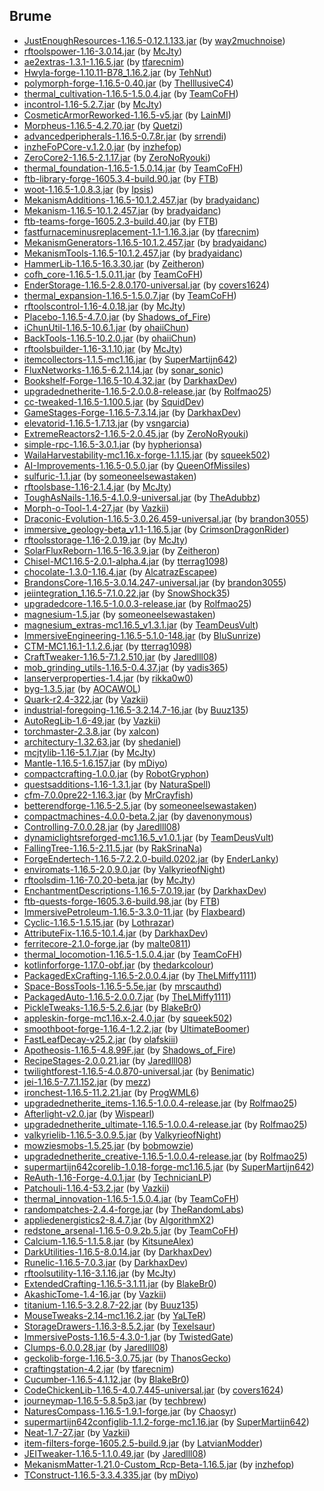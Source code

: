 ## Brume

- [JustEnoughResources-1.16.5-0.12.1.133.jar](https://www.curseforge.com/minecraft/mc-mods/just-enough-resources-jer/files/3545538) (by [way2muchnoise](https://www.curseforge.com/members/way2muchnoise/projects))
- [rftoolspower-1.16-3.0.14.jar](https://www.curseforge.com/minecraft/mc-mods/rftools-power/files/3783989) (by [McJty](https://www.curseforge.com/members/McJty/projects))
- [ae2extras-1.3.1-1.16.5.jar](https://www.curseforge.com/minecraft/mc-mods/ae2-extras/files/3457753) (by [tfarecnim](https://www.curseforge.com/members/tfarecnim/projects))
- [Hwyla-forge-1.10.11-B78_1.16.2.jar](https://www.curseforge.com/minecraft/mc-mods/hwyla/files/3033593) (by [TehNut](https://www.curseforge.com/members/TehNut/projects))
- [polymorph-forge-1.16.5-0.40.jar](https://www.curseforge.com/minecraft/mc-mods/polymorph/files/3668318) (by [TheIllusiveC4](https://www.curseforge.com/members/TheIllusiveC4/projects))
- [thermal_cultivation-1.16.5-1.5.0.4.jar](https://www.curseforge.com/minecraft/mc-mods/thermal-cultivation/files/3788891) (by [TeamCoFH](https://www.curseforge.com/members/TeamCoFH/projects))
- [incontrol-1.16-5.2.7.jar](https://www.curseforge.com/minecraft/mc-mods/in-control/files/3798761) (by [McJty](https://www.curseforge.com/members/McJty/projects))
- [CosmeticArmorReworked-1.16.5-v5.jar](https://www.curseforge.com/minecraft/mc-mods/cosmetic-armor-reworked/files/3738137) (by [LainMI](https://www.curseforge.com/members/LainMI/projects))
- [Morpheus-1.16.5-4.2.70.jar](https://www.curseforge.com/minecraft/mc-mods/morpheus/files/3215383) (by [Quetzi](https://www.curseforge.com/members/Quetzi/projects))
- [advancedperipherals-1.16.5-0.7.8r.jar](https://www.curseforge.com/minecraft/mc-mods/advanced-peripherals/files/3784458) (by [srrendi](https://www.curseforge.com/members/srrendi/projects))
- [inzheFoPCore-v.1.2.0.jar](https://www.curseforge.com/minecraft/mc-mods/inzhefop-core/files/3283949) (by [inzhefop](https://www.curseforge.com/members/inzhefop/projects))
- [ZeroCore2-1.16.5-2.1.17.jar](https://www.curseforge.com/minecraft/mc-mods/zerocore/files/3814592) (by [ZeroNoRyouki](https://www.curseforge.com/members/ZeroNoRyouki/projects))
- [thermal_foundation-1.16.5-1.5.0.14.jar](https://www.curseforge.com/minecraft/mc-mods/thermal-foundation/files/3788893) (by [TeamCoFH](https://www.curseforge.com/members/TeamCoFH/projects))
- [ftb-library-forge-1605.3.4-build.90.jar](https://www.curseforge.com/minecraft/mc-mods/ftb-library-forge/files/3553840) (by [FTB](https://www.curseforge.com/members/FTB/projects))
- [woot-1.16.5-1.0.8.3.jar](https://www.curseforge.com/minecraft/mc-mods/woot/files/3635407) (by [Ipsis](https://www.curseforge.com/members/Ipsis/projects))
- [MekanismAdditions-1.16.5-10.1.2.457.jar](https://www.curseforge.com/minecraft/mc-mods/mekanism-additions/files/3659393) (by [bradyaidanc](https://www.curseforge.com/members/bradyaidanc/projects))
- [Mekanism-1.16.5-10.1.2.457.jar](https://www.curseforge.com/minecraft/mc-mods/mekanism/files/3659389) (by [bradyaidanc](https://www.curseforge.com/members/bradyaidanc/projects))
- [ftb-teams-forge-1605.2.3-build.40.jar](https://www.curseforge.com/minecraft/mc-mods/ftb-teams-forge/files/3535953) (by [FTB](https://www.curseforge.com/members/FTB/projects))
- [fastfurnaceminusreplacement-1.1-1.16.3.jar](https://www.curseforge.com/minecraft/mc-mods/fastfurnace-minus-replacement/files/3091598) (by [tfarecnim](https://www.curseforge.com/members/tfarecnim/projects))
- [MekanismGenerators-1.16.5-10.1.2.457.jar](https://www.curseforge.com/minecraft/mc-mods/mekanism-generators/files/3659391) (by [bradyaidanc](https://www.curseforge.com/members/bradyaidanc/projects))
- [MekanismTools-1.16.5-10.1.2.457.jar](https://www.curseforge.com/minecraft/mc-mods/mekanism-tools/files/3659392) (by [bradyaidanc](https://www.curseforge.com/members/bradyaidanc/projects))
- [HammerLib-1.16.5-16.3.30.jar](https://www.curseforge.com/minecraft/mc-mods/hammer-lib/files/3668073) (by [Zeitheron](https://www.curseforge.com/members/Zeitheron/projects))
- [cofh_core-1.16.5-1.5.0.11.jar](https://www.curseforge.com/minecraft/mc-mods/cofh-core/files/3788884) (by [TeamCoFH](https://www.curseforge.com/members/TeamCoFH/projects))
- [EnderStorage-1.16.5-2.8.0.170-universal.jar](https://www.curseforge.com/minecraft/mc-mods/ender-storage-1-8/files/3737982) (by [covers1624](https://www.curseforge.com/members/covers1624/projects))
- [thermal_expansion-1.16.5-1.5.0.7.jar](https://www.curseforge.com/minecraft/mc-mods/thermal-expansion/files/3788892) (by [TeamCoFH](https://www.curseforge.com/members/TeamCoFH/projects))
- [rftoolscontrol-1.16-4.0.18.jar](https://www.curseforge.com/minecraft/mc-mods/rftools-control/files/3813661) (by [McJty](https://www.curseforge.com/members/McJty/projects))
- [Placebo-1.16.5-4.7.0.jar](https://www.curseforge.com/minecraft/mc-mods/placebo/files/3750838) (by [Shadows_of_Fire](https://www.curseforge.com/members/Shadows_of_Fire/projects))
- [iChunUtil-1.16.5-10.6.1.jar](https://www.curseforge.com/minecraft/mc-mods/ichunutil/files/3803605) (by [ohaiiChun](https://www.curseforge.com/members/ohaiiChun/projects))
- [BackTools-1.16.5-10.2.0.jar](https://www.curseforge.com/minecraft/mc-mods/back-tools/files/3802780) (by [ohaiiChun](https://www.curseforge.com/members/ohaiiChun/projects))
- [rftoolsbuilder-1.16-3.1.10.jar](https://www.curseforge.com/minecraft/mc-mods/rftools-builder/files/3813659) (by [McJty](https://www.curseforge.com/members/McJty/projects))
- [itemcollectors-1.1.5-mc1.16.jar](https://www.curseforge.com/minecraft/mc-mods/item-collectors/files/3759819) (by [SuperMartijn642](https://www.curseforge.com/members/SuperMartijn642/projects))
- [FluxNetworks-1.16.5-6.2.1.14.jar](https://www.curseforge.com/minecraft/mc-mods/flux-networks/files/3603093) (by [sonar_sonic](https://www.curseforge.com/members/sonar_sonic/projects))
- [Bookshelf-Forge-1.16.5-10.4.32.jar](https://www.curseforge.com/minecraft/mc-mods/bookshelf/files/3732239) (by [DarkhaxDev](https://www.curseforge.com/members/DarkhaxDev/projects))
- [upgradednetherite-1.16.5-2.0.0.8-release.jar](https://www.curseforge.com/minecraft/mc-mods/upgraded-netherite/files/3657070) (by [Rolfmao25](https://www.curseforge.com/members/Rolfmao25/projects))
- [cc-tweaked-1.16.5-1.100.5.jar](https://www.curseforge.com/minecraft/mc-mods/cc-tweaked/files/3770722) (by [SquidDev](https://www.curseforge.com/members/SquidDev/projects))
- [GameStages-Forge-1.16.5-7.3.14.jar](https://www.curseforge.com/minecraft/mc-mods/game-stages/files/3773528) (by [DarkhaxDev](https://www.curseforge.com/members/DarkhaxDev/projects))
- [elevatorid-1.16.5-1.7.13.jar](https://www.curseforge.com/minecraft/mc-mods/openblocks-elevator/files/3238352) (by [vsngarcia](https://www.curseforge.com/members/vsngarcia/projects))
- [ExtremeReactors2-1.16.5-2.0.45.jar](https://www.curseforge.com/minecraft/mc-mods/extreme-reactors/files/3823080) (by [ZeroNoRyouki](https://www.curseforge.com/members/ZeroNoRyouki/projects))
- [simple-rpc-1.16.5-3.0.1.jar](https://www.curseforge.com/minecraft/mc-mods/simple-discord-rpc/files/3785417) (by [hypherionsa](https://www.curseforge.com/members/hypherionsa/projects))
- [WailaHarvestability-mc1.16.x-forge-1.1.15.jar](https://www.curseforge.com/minecraft/mc-mods/waila-harvestability/files/3289488) (by [squeek502](https://www.curseforge.com/members/squeek502/projects))
- [AI-Improvements-1.16.5-0.5.0.jar](https://www.curseforge.com/minecraft/mc-mods/ai-improvements/files/3798940) (by [QueenOfMissiles](https://www.curseforge.com/members/QueenOfMissiles/projects))
- [sulfuric-1.1.jar](https://www.curseforge.com/minecraft/mc-mods/phosphor-reforged/files/3496027) (by [someoneelsewastaken](https://www.curseforge.com/members/someoneelsewastaken/projects))
- [rftoolsbase-1.16-2.1.4.jar](https://www.curseforge.com/minecraft/mc-mods/rftools-base/files/3813654) (by [McJty](https://www.curseforge.com/members/McJty/projects))
- [ToughAsNails-1.16.5-4.1.0.9-universal.jar](https://www.curseforge.com/minecraft/mc-mods/tough-as-nails/files/3430873) (by [TheAdubbz](https://www.curseforge.com/members/TheAdubbz/projects))
- [Morph-o-Tool-1.4-27.jar](https://www.curseforge.com/minecraft/mc-mods/morph-o-tool/files/3190374) (by [Vazkii](https://www.curseforge.com/members/Vazkii/projects))
- [Draconic-Evolution-1.16.5-3.0.26.459-universal.jar](https://www.curseforge.com/minecraft/mc-mods/draconic-evolution/files/3812964) (by [brandon3055](https://www.curseforge.com/members/brandon3055/projects))
- [immersive_geology-beta_v1.1-1.16.5.jar](https://www.curseforge.com/minecraft/mc-mods/immersive-geology/files/3655622) (by [CrimsonDragonRider](https://www.curseforge.com/members/CrimsonDragonRider/projects))
- [rftoolsstorage-1.16-2.0.19.jar](https://www.curseforge.com/minecraft/mc-mods/rftools-storage/files/3771411) (by [McJty](https://www.curseforge.com/members/McJty/projects))
- [SolarFluxReborn-1.16.5-16.3.9.jar](https://www.curseforge.com/minecraft/mc-mods/solar-flux-reborn/files/3487349) (by [Zeitheron](https://www.curseforge.com/members/Zeitheron/projects))
- [Chisel-MC1.16.5-2.0.1-alpha.4.jar](https://www.curseforge.com/minecraft/mc-mods/chisel/files/3376782) (by [tterrag1098](https://www.curseforge.com/members/tterrag1098/projects))
- [chocolate-1.3.0-1.16.4.jar](https://www.curseforge.com/minecraft/mc-mods/chocolate-fix/files/3166929) (by [AlcatrazEscapee](https://www.curseforge.com/members/AlcatrazEscapee/projects))
- [BrandonsCore-1.16.5-3.0.14.247-universal.jar](https://www.curseforge.com/minecraft/mc-mods/brandons-core/files/3775813) (by [brandon3055](https://www.curseforge.com/members/brandon3055/projects))
- [jeiintegration_1.16.5-7.1.0.22.jar](https://www.curseforge.com/minecraft/mc-mods/jei-integration/files/3808959) (by [SnowShock35](https://www.curseforge.com/members/SnowShock35/projects))
- [upgradedcore-1.16.5-1.0.0.3-release.jar](https://www.curseforge.com/minecraft/mc-mods/upgraded-core/files/3622769) (by [Rolfmao25](https://www.curseforge.com/members/Rolfmao25/projects))
- [magnesium-1.5.jar](https://www.curseforge.com/minecraft/mc-mods/sodium-reforged/files/3526076) (by [someoneelsewastaken](https://www.curseforge.com/members/someoneelsewastaken/projects))
- [magnesium_extras-mc1.16.5_v1.3.1.jar](https://www.curseforge.com/minecraft/mc-mods/magnesium-extras/files/3592543) (by [TeamDeusVult](https://www.curseforge.com/members/TeamDeusVult/projects))
- [ImmersiveEngineering-1.16.5-5.1.0-148.jar](https://www.curseforge.com/minecraft/mc-mods/immersive-engineering/files/3809596) (by [BluSunrize](https://www.curseforge.com/members/BluSunrize/projects))
- [CTM-MC1.16.1-1.1.2.6.jar](https://www.curseforge.com/minecraft/mc-mods/ctm/files/3137659) (by [tterrag1098](https://www.curseforge.com/members/tterrag1098/projects))
- [CraftTweaker-1.16.5-7.1.2.510.jar](https://www.curseforge.com/minecraft/mc-mods/crafttweaker/files/3794610) (by [Jaredlll08](https://www.curseforge.com/members/Jaredlll08/projects))
- [mob_grinding_utils-1.16.5-0.4.37.jar](https://www.curseforge.com/minecraft/mc-mods/mob-grinding-utils/files/3781233) (by [vadis365](https://www.curseforge.com/members/vadis365/projects))
- [lanserverproperties-1.4.jar](https://www.curseforge.com/minecraft/mc-mods/lan-server-properties/files/3053200) (by [rikka0w0](https://www.curseforge.com/members/rikka0w0/projects))
- [byg-1.3.5.jar](https://www.curseforge.com/minecraft/mc-mods/oh-the-biomes-youll-go/files/3485079) (by [AOCAWOL](https://www.curseforge.com/members/AOCAWOL/projects))
- [Quark-r2.4-322.jar](https://www.curseforge.com/minecraft/mc-mods/quark/files/3642325) (by [Vazkii](https://www.curseforge.com/members/Vazkii/projects))
- [industrial-foregoing-1.16.5-3.2.14.7-16.jar](https://www.curseforge.com/minecraft/mc-mods/industrial-foregoing/files/3525789) (by [Buuz135](https://www.curseforge.com/members/Buuz135/projects))
- [AutoRegLib-1.6-49.jar](https://www.curseforge.com/minecraft/mc-mods/autoreglib/files/3326041) (by [Vazkii](https://www.curseforge.com/members/Vazkii/projects))
- [torchmaster-2.3.8.jar](https://www.curseforge.com/minecraft/mc-mods/torchmaster/files/3433163) (by [xalcon](https://www.curseforge.com/members/xalcon/projects))
- [architectury-1.32.63.jar](https://www.curseforge.com/minecraft/mc-mods/architectury-api/files/3801558) (by [shedaniel](https://www.curseforge.com/members/shedaniel/projects))
- [mcjtylib-1.16-5.1.7.jar](https://www.curseforge.com/minecraft/mc-mods/mcjtylib/files/3813653) (by [McJty](https://www.curseforge.com/members/McJty/projects))
- [Mantle-1.16.5-1.6.157.jar](https://www.curseforge.com/minecraft/mc-mods/mantle/files/3631982) (by [mDiyo](https://www.curseforge.com/members/mDiyo/projects))
- [compactcrafting-1.0.0.jar](https://www.curseforge.com/minecraft/mc-mods/compact-crafting/files/3545959) (by [RobotGryphon](https://www.curseforge.com/members/RobotGryphon/projects))
- [questsadditions-1.16-1.3.1.jar](https://www.curseforge.com/minecraft/mc-mods/quests-additions/files/3785024) (by [NaturaSpell](https://www.curseforge.com/members/NaturaSpell/projects))
- [cfm-7.0.0pre22-1.16.3.jar](https://www.curseforge.com/minecraft/mc-mods/mrcrayfish-furniture-mod/files/3346467) (by [MrCrayfish](https://www.curseforge.com/members/MrCrayfish/projects))
- [betterendforge-1.16.5-2.5.jar](https://www.curseforge.com/minecraft/mc-mods/betterend-re-forked/files/3523090) (by [someoneelsewastaken](https://www.curseforge.com/members/someoneelsewastaken/projects))
- [compactmachines-4.0.0-beta.2.jar](https://www.curseforge.com/minecraft/mc-mods/compact-machines/files/3229196) (by [davenonymous](https://www.curseforge.com/members/davenonymous/projects))
- [Controlling-7.0.0.28.jar](https://www.curseforge.com/minecraft/mc-mods/controlling/files/3531453) (by [Jaredlll08](https://www.curseforge.com/members/Jaredlll08/projects))
- [dynamiclightsreforged-mc1.16.5_v1.0.1.jar](https://www.curseforge.com/minecraft/mc-mods/dynamiclights-reforged/files/3574974) (by [TeamDeusVult](https://www.curseforge.com/members/TeamDeusVult/projects))
- [FallingTree-1.16.5-2.11.5.jar](https://www.curseforge.com/minecraft/mc-mods/falling-tree/files/3349236) (by [RakSrinaNa](https://www.curseforge.com/members/RakSrinaNa/projects))
- [ForgeEndertech-1.16.5-7.2.2.0-build.0202.jar](https://www.curseforge.com/minecraft/mc-mods/forgeendertech/files/3529333) (by [EnderLanky](https://www.curseforge.com/members/EnderLanky/projects))
- [enviromats-1.16.5-2.0.9.0.jar](https://www.curseforge.com/minecraft/mc-mods/environmental-materials/files/3362954) (by [ValkyrieofNight](https://www.curseforge.com/members/ValkyrieofNight/projects))
- [rftoolsdim-1.16-7.0.20-beta.jar](https://www.curseforge.com/minecraft/mc-mods/rftools-dimensions/files/3598203) (by [McJty](https://www.curseforge.com/members/McJty/projects))
- [EnchantmentDescriptions-1.16.5-7.0.19.jar](https://www.curseforge.com/minecraft/mc-mods/enchantment-descriptions/files/3732240) (by [DarkhaxDev](https://www.curseforge.com/members/DarkhaxDev/projects))
- [ftb-quests-forge-1605.3.6-build.98.jar](https://www.curseforge.com/minecraft/mc-mods/ftb-quests-forge/files/3672855) (by [FTB](https://www.curseforge.com/members/FTB/projects))
- [ImmersivePetroleum-1.16.5-3.3.0-11.jar](https://www.curseforge.com/minecraft/mc-mods/immersive-petroleum/files/3608210) (by [Flaxbeard](https://www.curseforge.com/members/Flaxbeard/projects))
- [Cyclic-1.16.5-1.5.15.jar](https://www.curseforge.com/minecraft/mc-mods/cyclic/files/3717822) (by [Lothrazar](https://www.curseforge.com/members/Lothrazar/projects))
- [AttributeFix-1.16.5-10.1.4.jar](https://www.curseforge.com/minecraft/mc-mods/attributefix/files/3732244) (by [DarkhaxDev](https://www.curseforge.com/members/DarkhaxDev/projects))
- [ferritecore-2.1.0-forge.jar](https://www.curseforge.com/minecraft/mc-mods/ferritecore/files/3485636) (by [malte0811](https://www.curseforge.com/members/malte0811/projects))
- [thermal_locomotion-1.16.5-1.5.0.4.jar](https://www.curseforge.com/minecraft/mc-mods/thermal-locomotion/files/3788895) (by [TeamCoFH](https://www.curseforge.com/members/TeamCoFH/projects))
- [kotlinforforge-1.17.0-obf.jar](https://www.curseforge.com/minecraft/mc-mods/kotlin-for-forge/files/3675495) (by [thedarkcolour](https://www.curseforge.com/members/thedarkcolour/projects))
- [PackagedExCrafting-1.16.5-2.0.0.4.jar](https://www.curseforge.com/minecraft/mc-mods/packagedexcrafting/files/3797847) (by [TheLMiffy1111](https://www.curseforge.com/members/TheLMiffy1111/projects))
- [Space-BossTools-1.16.5-5.5e.jar](https://www.curseforge.com/minecraft/mc-mods/beyond-earth/files/3581611) (by [mrscauthd](https://www.curseforge.com/members/mrscauthd/projects))
- [PackagedAuto-1.16.5-2.0.0.7.jar](https://www.curseforge.com/minecraft/mc-mods/packagedauto/files/3797856) (by [TheLMiffy1111](https://www.curseforge.com/members/TheLMiffy1111/projects))
- [PickleTweaks-1.16.5-5.2.6.jar](https://www.curseforge.com/minecraft/mc-mods/pickle-tweaks/files/3507114) (by [BlakeBr0](https://www.curseforge.com/members/BlakeBr0/projects))
- [appleskin-forge-mc1.16.x-2.4.0.jar](https://www.curseforge.com/minecraft/mc-mods/appleskin/files/3686480) (by [squeek502](https://www.curseforge.com/members/squeek502/projects))
- [smoothboot-forge-1.16.4-1.2.2.jar](https://www.curseforge.com/minecraft/mc-mods/smooth-boot-forge/files/3224252) (by [UltimateBoomer](https://www.curseforge.com/members/UltimateBoomer/projects))
- [FastLeafDecay-v25.2.jar](https://www.curseforge.com/minecraft/mc-mods/fast-leaf-decay/files/3590413) (by [olafskiii](https://www.curseforge.com/members/olafskiii/projects))
- [Apotheosis-1.16.5-4.8.99F.jar](https://www.curseforge.com/minecraft/mc-mods/apotheosis/files/3779410) (by [Shadows_of_Fire](https://www.curseforge.com/members/Shadows_of_Fire/projects))
- [RecipeStages-2.0.0.21.jar](https://www.curseforge.com/minecraft/mc-mods/recipe-stages/files/3492760) (by [Jaredlll08](https://www.curseforge.com/members/Jaredlll08/projects))
- [twilightforest-1.16.5-4.0.870-universal.jar](https://www.curseforge.com/minecraft/mc-mods/the-twilight-forest/files/3575220) (by [Benimatic](https://www.curseforge.com/members/Benimatic/projects))
- [jei-1.16.5-7.7.1.152.jar](https://www.curseforge.com/minecraft/mc-mods/jei/files/3681294) (by [mezz](https://www.curseforge.com/members/mezz/projects))
- [ironchest-1.16.5-11.2.21.jar](https://www.curseforge.com/minecraft/mc-mods/iron-chests/files/3543538) (by [ProgWML6](https://www.curseforge.com/members/ProgWML6/projects))
- [upgradednetherite_items-1.16.5-1.0.0.4-release.jar](https://www.curseforge.com/minecraft/mc-mods/upgraded-netherite-items/files/3632862) (by [Rolfmao25](https://www.curseforge.com/members/Rolfmao25/projects))
- [Afterlight-v2.0.jar](https://www.curseforge.com/minecraft/mc-mods/the-afterlight/files/3646154) (by [Wispearl](https://www.curseforge.com/members/Wispearl/projects))
- [upgradednetherite_ultimate-1.16.5-1.0.0.4-release.jar](https://www.curseforge.com/minecraft/mc-mods/upgraded-netherite-ultimerite/files/3636280) (by [Rolfmao25](https://www.curseforge.com/members/Rolfmao25/projects))
- [valkyrielib-1.16.5-3.0.9.5.jar](https://www.curseforge.com/minecraft/mc-mods/valkyrielib/files/3526178) (by [ValkyrieofNight](https://www.curseforge.com/members/ValkyrieofNight/projects))
- [mowziesmobs-1.5.25.jar](https://www.curseforge.com/minecraft/mc-mods/mowzies-mobs/files/3788735) (by [bobmowzie](https://www.curseforge.com/members/bobmowzie/projects))
- [upgradednetherite_creative-1.16.5-1.0.0.4-release.jar](https://www.curseforge.com/minecraft/mc-mods/upgraded-netherite-creativerite/files/3636287) (by [Rolfmao25](https://www.curseforge.com/members/Rolfmao25/projects))
- [supermartijn642corelib-1.0.18-forge-mc1.16.5.jar](https://www.curseforge.com/minecraft/mc-mods/supermartijn642s-core-lib/files/3773950) (by [SuperMartijn642](https://www.curseforge.com/members/SuperMartijn642/projects))
- [ReAuth-1.16-Forge-4.0.1.jar](https://www.curseforge.com/minecraft/mc-mods/reauth/files/3680041) (by [TechnicianLP](https://www.curseforge.com/members/TechnicianLP/projects))
- [Patchouli-1.16.4-53.2.jar](https://www.curseforge.com/minecraft/mc-mods/patchouli/files/3459118) (by [Vazkii](https://www.curseforge.com/members/Vazkii/projects))
- [thermal_innovation-1.16.5-1.5.0.4.jar](https://www.curseforge.com/minecraft/mc-mods/thermal-innovation/files/3788896) (by [TeamCoFH](https://www.curseforge.com/members/TeamCoFH/projects))
- [randompatches-2.4.4-forge.jar](https://www.curseforge.com/minecraft/mc-mods/randompatches-forge/files/3211323) (by [TheRandomLabs](https://www.curseforge.com/members/TheRandomLabs/projects))
- [appliedenergistics2-8.4.7.jar](https://www.curseforge.com/minecraft/mc-mods/applied-energistics-2/files/3608871) (by [AlgorithmX2](https://www.curseforge.com/members/AlgorithmX2/projects))
- [redstone_arsenal-1.16.5-0.9.2b.5.jar](https://www.curseforge.com/minecraft/mc-mods/redstone-arsenal/files/3788888) (by [TeamCoFH](https://www.curseforge.com/members/TeamCoFH/projects))
- [Calcium-1.16.5-1.1.5.8.jar](https://www.curseforge.com/minecraft/mc-mods/calcium/files/3683660) (by [KitsuneAlex](https://www.curseforge.com/members/KitsuneAlex/projects))
- [DarkUtilities-1.16.5-8.0.14.jar](https://www.curseforge.com/minecraft/mc-mods/dark-utilities/files/3795387) (by [DarkhaxDev](https://www.curseforge.com/members/DarkhaxDev/projects))
- [Runelic-1.16.5-7.0.3.jar](https://www.curseforge.com/minecraft/mc-mods/runelic/files/3732254) (by [DarkhaxDev](https://www.curseforge.com/members/DarkhaxDev/projects))
- [rftoolsutility-1.16-3.1.16.jar](https://www.curseforge.com/minecraft/mc-mods/rftools-utility/files/3813656) (by [McJty](https://www.curseforge.com/members/McJty/projects))
- [ExtendedCrafting-1.16.5-3.1.11.jar](https://www.curseforge.com/minecraft/mc-mods/extended-crafting/files/3591820) (by [BlakeBr0](https://www.curseforge.com/members/BlakeBr0/projects))
- [AkashicTome-1.4-16.jar](https://www.curseforge.com/minecraft/mc-mods/akashic-tome/files/3190372) (by [Vazkii](https://www.curseforge.com/members/Vazkii/projects))
- [titanium-1.16.5-3.2.8.7-22.jar](https://www.curseforge.com/minecraft/mc-mods/titanium/files/3525770) (by [Buuz135](https://www.curseforge.com/members/Buuz135/projects))
- [MouseTweaks-2.14-mc1.16.2.jar](https://www.curseforge.com/minecraft/mc-mods/mouse-tweaks/files/3202662) (by [YaLTeR](https://www.curseforge.com/members/YaLTeR/projects))
- [StorageDrawers-1.16.3-8.5.2.jar](https://www.curseforge.com/minecraft/mc-mods/storage-drawers/files/3776277) (by [Texelsaur](https://www.curseforge.com/members/Texelsaur/projects))
- [ImmersivePosts-1.16.5-4.3.0-1.jar](https://www.curseforge.com/minecraft/mc-mods/immersiveposts/files/3640997) (by [TwistedGate](https://www.curseforge.com/members/TwistedGate/projects))
- [Clumps-6.0.0.28.jar](https://www.curseforge.com/minecraft/mc-mods/clumps/files/3658432) (by [Jaredlll08](https://www.curseforge.com/members/Jaredlll08/projects))
- [geckolib-forge-1.16.5-3.0.75.jar](https://www.curseforge.com/minecraft/mc-mods/geckolib/files/3819969) (by [ThanosGecko](https://www.curseforge.com/members/ThanosGecko/projects))
- [craftingstation-4.2.jar](https://www.curseforge.com/minecraft/mc-mods/crafting-station/files/3586749) (by [tfarecnim](https://www.curseforge.com/members/tfarecnim/projects))
- [Cucumber-1.16.5-4.1.12.jar](https://www.curseforge.com/minecraft/mc-mods/cucumber/files/3507886) (by [BlakeBr0](https://www.curseforge.com/members/BlakeBr0/projects))
- [CodeChickenLib-1.16.5-4.0.7.445-universal.jar](https://www.curseforge.com/minecraft/mc-mods/codechicken-lib-1-8/files/3681973) (by [covers1624](https://www.curseforge.com/members/covers1624/projects))
- [journeymap-1.16.5-5.8.5p3.jar](https://www.curseforge.com/minecraft/mc-mods/journeymap/files/3820016) (by [techbrew](https://www.curseforge.com/members/techbrew/projects))
- [NaturesCompass-1.16.5-1.9.1-forge.jar](https://www.curseforge.com/minecraft/mc-mods/natures-compass/files/3382150) (by [Chaosyr](https://www.curseforge.com/members/Chaosyr/projects))
- [supermartijn642configlib-1.1.2-forge-mc1.16.jar](https://www.curseforge.com/minecraft/mc-mods/supermartijn642s-config-lib/files/3821702) (by [SuperMartijn642](https://www.curseforge.com/members/SuperMartijn642/projects))
- [Neat-1.7-27.jar](https://www.curseforge.com/minecraft/mc-mods/neat/files/3182258) (by [Vazkii](https://www.curseforge.com/members/Vazkii/projects))
- [item-filters-forge-1605.2.5-build.9.jar](https://www.curseforge.com/minecraft/mc-mods/item-filters/files/3376819) (by [LatvianModder](https://www.curseforge.com/members/LatvianModder/projects))
- [JEITweaker-1.16.5-1.1.0.49.jar](https://www.curseforge.com/minecraft/mc-mods/jeitweaker/files/3584024) (by [Jaredlll08](https://www.curseforge.com/members/Jaredlll08/projects))
- [MekanismMatter-1.21.0-Custom_Rcp-Beta-1.16.5.jar](https://www.curseforge.com/minecraft/mc-mods/mekanism-matter/files/3640501) (by [inzhefop](https://www.curseforge.com/members/inzhefop/projects))
- [TConstruct-1.16.5-3.3.4.335.jar](https://www.curseforge.com/minecraft/mc-mods/tinkers-construct/files/3695126) (by [mDiyo](https://www.curseforge.com/members/mDiyo/projects))

